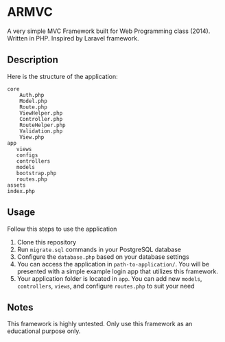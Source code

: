 ARMVC
==========

A very simple MVC Framework built for Web Programming class (2014). Written in PHP. Inspired by Laravel framework.

Description
-----------
Here is the structure of the application:
```
core
    Auth.php
    Model.php
    Route.php
    ViewHelper.php
    Controller.php
    RouteHelper.php
    Validation.php
    View.php
app
   views
   configs
   controllers
   models
   bootstrap.php
   routes.php 
assets
index.php
```

Usage
-----
Follow this steps to use the application

1. Clone this repository
2. Run ``migrate.sql`` commands in your PostgreSQL database
3. Configure the ``database.php`` based on your database settings
4. You can access the application in ``path-to-application/``. You will be presented with a simple example login app that utilizes this framework.
5. Your application folder is located in ``app``. You can add new ``models``, ``controllers``, ``views``, and configure ``routes.php`` to suit your need

Notes
-----
This framework is highly untested. Only use this framework as an educational purpose only.